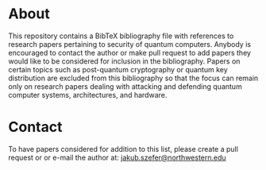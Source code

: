 # About

This repository contains a BibTeX bibliography file with references to research papers pertaining to security of quantum computers. Anybody is encouraged to contact the author or make pull request to add papers they would like to be considered for inclusion in the bibliography. Papers on certain topics such as post-quantum cryptography or quantum key distribution are excluded from this bibliography so that the focus can remain only on research papers dealing with attacking and defending quantum computer systems, architectures, and hardware.

# Contact

To have papers considered for addition to this list, please create a pull request or or e-mail the author at: jakub.szefer@northwestern.edu
